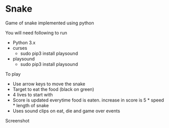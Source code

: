 # Snake
Game of  snake implemented using python

You will need following to run
* Python 3.x
* curses
  * sudo pip3 install playsound
* playsound
  * sudo pip3 install playsound


To play
* Use arrow keys to move the snake
* Target to eat the food (black on green)
* 4 lives to start with
* Score is updated everytime food is eaten. increase in score is 5 * speed * length of snake
* Uses sound clips on eat, die and game over events

Screenshot
